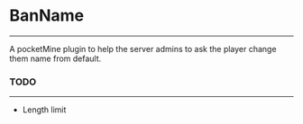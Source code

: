 # BanName
----

A pocketMine plugin to help the server admins to ask the player change them name from default.

### TODO
----
* Length limit
